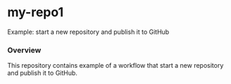# my-repo1
Example: start a new repository and publish it to GitHub

### Overview

This repository contains example of a workflow that start a new repository and publish it to GitHub.

